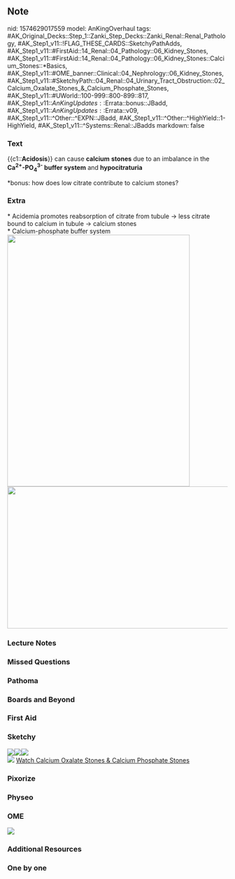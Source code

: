 ## Note
nid: 1574629017559
model: AnKingOverhaul
tags: #AK_Original_Decks::Step_1::Zanki_Step_Decks::Zanki_Renal::Renal_Pathology, #AK_Step1_v11::!FLAG_THESE_CARDS::SketchyPathAdds, #AK_Step1_v11::#FirstAid::14_Renal::04_Pathology::06_Kidney_Stones, #AK_Step1_v11::#FirstAid::14_Renal::04_Pathology::06_Kidney_Stones::Calcium_Stones::*Basics, #AK_Step1_v11::#OME_banner::Clinical::04_Nephrology::06_Kidney_Stones, #AK_Step1_v11::#SketchyPath::04_Renal::04_Urinary_Tract_Obstruction::02_Calcium_Oxalate_Stones_&_Calcium_Phosphate_Stones, #AK_Step1_v11::#UWorld::100-999::800-899::817, #AK_Step1_v11::$AnKingUpdates::$Errata::bonus::JBadd, #AK_Step1_v11::$AnKingUpdates::$Errata::v09, #AK_Step1_v11::^Other::^EXPN::JBadd, #AK_Step1_v11::^Other::^HighYield::1-HighYield, #AK_Step1_v11::^Systems::Renal::JBadds
markdown: false

### Text
{{c1::<b>Acidosis</b>}} can cause <b>calcium</b> <b>stones</b> due
to an imbalance in the
<b>Ca<sup>2+</sup>-PO<sub>4</sub><sup>3-</sup> buffer system</b>
and <b>hypocitraturia</b>
<div>
  *bonus: how does low citrate contribute to calcium stones?
</div>

### Extra
<div>
  <div>
    <div>
      <div>
        * Acidemia promotes reabsorption of citrate from tubule
        -> less citrate bound to calcium in tubule -> calcium
        stones
      </div>
      <div>
        * Calcium-phosphate buffer system
      </div>
      <div><img src="Picture10.jpg" style=
      "height: 574px; width: 417px;" class=""><img src=
      "Screen%20Shot%202019-11-24%20at%202.44.57%20PM.png" style=
      "height: 324px; width: 516px;" class=""></div>
    </div>
  </div>
</div>

### Lecture Notes


### Missed Questions


### Pathoma


### Boards and Beyond


### First Aid


### Sketchy
<div><img src=
"Screen%20Shot%202020-04-26%20at%209.01.19%20PM.JPG"><img src=
"Screen%20Shot%202020-04-26%20at%209.01.08%20PM.JPG"><img src=
"Screen%20Shot%202020-04-26%20at%209.00.58%20PM.JPG"></div><img src="Screen%20Shot%202019-11-21%20at%2012.53.51%20PM.png">
<a href=
"https://dashboard.sketchy.com/study/medical/courses/medical-pathophysiology/units/medical-pathophysiology-renal/videos/medical-pathophysiology-renal-urinary-tract-obstruction-calcium-oxalate-stones-and-calcium-phosphate-stones?utm_source=anki&utm_medium=partnership&utm_campaign=february_update&utm_content=medical">
Watch Calcium Oxalate Stones & Calcium Phosphate Stones</a>

### Pixorize


### Physeo


### OME
<div class="ome-widget">
  <a href=
  "https://onlinemeded.org/spa/nephrology/kidney-stones/acquire?ref=anki">
  <img src="_OME_AnkiFlashcards_Lesson_1.png"></a>
</div>

### Additional Resources


### One by one

